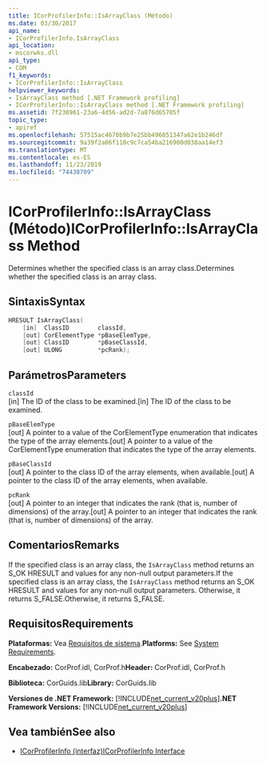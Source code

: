 ```yaml
---
title: ICorProfilerInfo::IsArrayClass (Método)
ms.date: 03/30/2017
api_name:
- ICorProfilerInfo.IsArrayClass
api_location:
- mscorwks.dll
api_type:
- COM
f1_keywords:
- ICorProfilerInfo::IsArrayClass
helpviewer_keywords:
- IsArrayClass method [.NET Framework profiling]
- ICorProfilerInfo::IsArrayClass method [.NET Framework profiling]
ms.assetid: 7f230961-23a6-4d56-ad2d-7a876d65705f
topic_type:
- apiref
ms.openlocfilehash: 57515ac4670b9b7e25bb496851347a62e1b246df
ms.sourcegitcommit: 9a39f2a06f110c9c7ca54ba216900d038aa14ef3
ms.translationtype: MT
ms.contentlocale: es-ES
ms.lasthandoff: 11/23/2019
ms.locfileid: "74438709"
---
```

# <a name="icorprofilerinfoisarrayclass-method"></a><span data-ttu-id="b03ef-102">ICorProfilerInfo::IsArrayClass (Método)</span><span class="sxs-lookup"><span data-stu-id="b03ef-102">ICorProfilerInfo::IsArrayClass Method</span></span>
<span data-ttu-id="b03ef-103">Determines whether the specified class is an array class.</span><span class="sxs-lookup"><span data-stu-id="b03ef-103">Determines whether the specified class is an array class.</span></span>  
  
## <a name="syntax"></a><span data-ttu-id="b03ef-104">Sintaxis</span><span class="sxs-lookup"><span data-stu-id="b03ef-104">Syntax</span></span>  
  
```cpp  
HRESULT IsArrayClass(  
    [in]  ClassID        classId,  
    [out] CorElementType *pBaseElemType,  
    [out] ClassID        *pBaseClassId,  
    [out] ULONG          *pcRank);  
```  
  
## <a name="parameters"></a><span data-ttu-id="b03ef-105">Parámetros</span><span class="sxs-lookup"><span data-stu-id="b03ef-105">Parameters</span></span>  
 `classId`  
 <span data-ttu-id="b03ef-106">[in] The ID of the class to be examined.</span><span class="sxs-lookup"><span data-stu-id="b03ef-106">[in] The ID of the class to be examined.</span></span>  
  
 `pBaseElemType`  
 <span data-ttu-id="b03ef-107">[out] A pointer to a value of the CorElementType enumeration that indicates the type of the array elements.</span><span class="sxs-lookup"><span data-stu-id="b03ef-107">[out] A pointer to a value of the CorElementType enumeration that indicates the type of the array elements.</span></span>  
  
 `pBaseClassId`  
 <span data-ttu-id="b03ef-108">[out] A pointer to the class ID of the array elements, when available.</span><span class="sxs-lookup"><span data-stu-id="b03ef-108">[out] A pointer to the class ID of the array elements, when available.</span></span>  
  
 `pcRank`  
 <span data-ttu-id="b03ef-109">[out] A pointer to an integer that indicates the rank (that is, number of dimensions) of the array.</span><span class="sxs-lookup"><span data-stu-id="b03ef-109">[out] A pointer to an integer that indicates the rank (that is, number of dimensions) of the array.</span></span>  
  
## <a name="remarks"></a><span data-ttu-id="b03ef-110">Comentarios</span><span class="sxs-lookup"><span data-stu-id="b03ef-110">Remarks</span></span>  
 <span data-ttu-id="b03ef-111">If the specified class is an array class, the `IsArrayClass` method returns an S_OK HRESULT and values for any non-null output parameters.</span><span class="sxs-lookup"><span data-stu-id="b03ef-111">If the specified class is an array class, the `IsArrayClass` method returns an S_OK HRESULT and values for any non-null output parameters.</span></span> <span data-ttu-id="b03ef-112">Otherwise, it returns S_FALSE.</span><span class="sxs-lookup"><span data-stu-id="b03ef-112">Otherwise, it returns S_FALSE.</span></span>  
  
## <a name="requirements"></a><span data-ttu-id="b03ef-113">Requisitos</span><span class="sxs-lookup"><span data-stu-id="b03ef-113">Requirements</span></span>  
 <span data-ttu-id="b03ef-114">**Plataformas:** Vea [Requisitos de sistema](../../../../docs/framework/get-started/system-requirements.md).</span><span class="sxs-lookup"><span data-stu-id="b03ef-114">**Platforms:** See [System Requirements](../../../../docs/framework/get-started/system-requirements.md).</span></span>  
  
 <span data-ttu-id="b03ef-115">**Encabezado:** CorProf.idl, CorProf.h</span><span class="sxs-lookup"><span data-stu-id="b03ef-115">**Header:** CorProf.idl, CorProf.h</span></span>  
  
 <span data-ttu-id="b03ef-116">**Biblioteca:** CorGuids.lib</span><span class="sxs-lookup"><span data-stu-id="b03ef-116">**Library:** CorGuids.lib</span></span>  
  
 <span data-ttu-id="b03ef-117">**Versiones de .NET Framework:** [!INCLUDE[net_current_v20plus](../../../../includes/net-current-v20plus-md.md)]</span><span class="sxs-lookup"><span data-stu-id="b03ef-117">**.NET Framework Versions:** [!INCLUDE[net_current_v20plus](../../../../includes/net-current-v20plus-md.md)]</span></span>  
  
## <a name="see-also"></a><span data-ttu-id="b03ef-118">Vea también</span><span class="sxs-lookup"><span data-stu-id="b03ef-118">See also</span></span>

- [<span data-ttu-id="b03ef-119">ICorProfilerInfo (interfaz)</span><span class="sxs-lookup"><span data-stu-id="b03ef-119">ICorProfilerInfo Interface</span></span>](../../../../docs/framework/unmanaged-api/profiling/icorprofilerinfo-interface.md)
